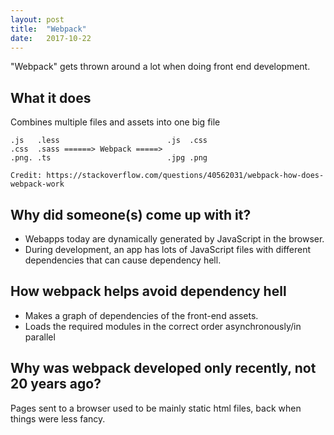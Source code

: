 ```yaml
---
layout: post
title:  "Webpack"
date:   2017-10-22
---
```


"Webpack" gets thrown around a lot when doing front end development.

## What it does

Combines multiple files and assets into one big file

```
.js   .less                        .js  .css
.css  .sass ======> Webpack =====>  
.png. .ts                          .jpg .png

Credit: https://stackoverflow.com/questions/40562031/webpack-how-does-webpack-work
```

## Why did someone(s) come up with it?

* Webapps today are dynamically generated by JavaScript in the browser.
* During development, an app has lots of JavaScript files
with different dependencies that can cause dependency hell.

## How webpack helps avoid dependency hell

* Makes a graph of dependencies of the front-end assets.
* Loads the required modules in the correct order asynchronously/in parallel 

## Why was webpack developed only recently, not 20 years ago?

Pages sent to a browser used to be mainly static html files,
back when things were less fancy.  
